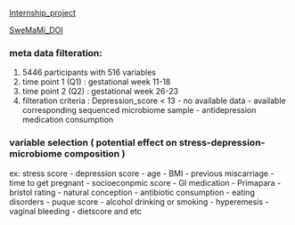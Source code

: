 [Internship_project](https://github.com/dela-bam/microbiome-data-analysis/blob/main/summary_of_project.md)

[SweMaMi_DOI](10.1136/bmjopen-2022-065825)

### meta data filteration: 
1) 5446 participants with 516 variables
2) time point 1 (Q1) : gestational week 11-18
3) time point 2 (Q2) : gestational week 26-23
4) filteration criteria : Depression_score < 13 - no available data - available corresponding sequenced microbiome sample - antidepression medication consumption

### variable selection ( potential effect on stress-depression- microbiome composition )
ex: stress score - depression score - age - BMI - previous miscarriage - time to get pregnant - socioeconpmic score - GI medication - Primapara - bristol rating - natural conception - antibiotic  consumption - eating disorders - puque score - alcohol drinking or smoking - hyperemesis - vaginal bleeding - dietscore and etc 
       
      
